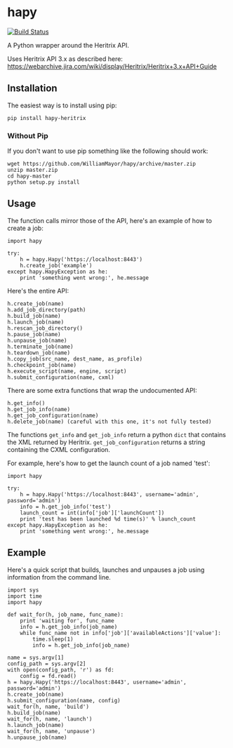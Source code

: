 hapy
====

[![Build Status](https://travis-ci.org/WilliamMayor/hapy.png?branch=master)](https://travis-ci.org/WilliamMayor/hapy)

A Python wrapper around the Heritrix API.

Uses Heritrix API 3.x as described here: https://webarchive.jira.com/wiki/display/Heritrix/Heritrix+3.x+API+Guide

## Installation

The easiest way is to install using pip:

    pip install hapy-heritrix

### Without Pip

If you don't want to use pip something like the following should work:

    wget https://github.com/WilliamMayor/hapy/archive/master.zip
    unzip master.zip
    cd hapy-master
    python setup.py install

## Usage

The function calls mirror those of the API, here's an example of how to create a job:

    import hapy

    try:
        h = hapy.Hapy('https://localhost:8443')
        h.create_job('example')
    except hapy.HapyException as he:
        print 'something went wrong:', he.message

Here's the entire API:

    h.create_job(name)
    h.add_job_directory(path)
    h.build_job(name)
    h.launch_job(name)
    h.rescan_job_directory()
    h.pause_job(name)
    h.unpause_job(name)
    h.terminate_job(name)
    h.teardown_job(name)
    h.copy_job(src_name, dest_name, as_profile)
    h.checkpoint_job(name)
    h.execute_script(name, engine, script)
    h.submit_configuration(name, cxml)

There are some extra functions that wrap the undocumented API:

    h.get_info()
    h.get_job_info(name)
    h.get_job_configuration(name)
    h.delete_job(name) (careful with this one, it's not fully tested)

The functions `get_info` and `get_job_info` return a python `dict` that contains the XML returned by Heritrix. `get_job_configuration` returns a string containing the CXML configuration.

For example, here's how to get the launch count of a job named 'test':

    import hapy

    try:
        h = hapy.Hapy('https://localhost:8443', username='admin', password='admin')
        info = h.get_job_info('test')
        launch_count = int(info['job']['launchCount'])
        print 'test has been launched %d time(s)' % launch_count
    except hapy.HapyException as he:
        print 'something went wrong:', he.message

## Example

Here's a quick script that builds, launches and unpauses a job using information from the command line.

    import sys
    import time
    import hapy

    def wait_for(h, job_name, func_name):
        print 'waiting for', func_name
        info = h.get_job_info(job_name)
        while func_name not in info['job']['availableActions']['value']:
            time.sleep(1)
            info = h.get_job_info(job_name)

    name = sys.argv[1]
    config_path = sys.argv[2]
    with open(config_path, 'r') as fd:
        config = fd.read()
    h = hapy.Hapy('https://localhost:8443', username='admin', password='admin')
    h.create_job(name)
    h.submit_configuration(name, config)
    wait_for(h, name, 'build')
    h.build_job(name)
    wait_for(h, name, 'launch')
    h.launch_job(name)
    wait_for(h, name, 'unpause')
    h.unpause_job(name)
